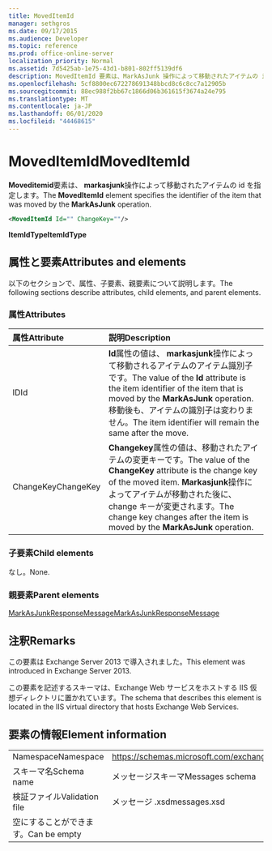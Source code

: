 ```yaml
---
title: MovedItemId
manager: sethgros
ms.date: 09/17/2015
ms.audience: Developer
ms.topic: reference
ms.prod: office-online-server
localization_priority: Normal
ms.assetid: 7d5425ab-1e75-43d1-b801-802ff5139df6
description: MovedItemId 要素は、MarkAsJunk 操作によって移動されたアイテムの id を指定します。
ms.openlocfilehash: 5cf8800ec672278691348bbcd8c6c8cc7a12905b
ms.sourcegitcommit: 88ec988f2bb67c1866d06b361615f3674a24e795
ms.translationtype: MT
ms.contentlocale: ja-JP
ms.lasthandoff: 06/01/2020
ms.locfileid: "44468615"
---
```

# <a name="moveditemid"></a><span data-ttu-id="20c45-103">MovedItemId</span><span class="sxs-lookup"><span data-stu-id="20c45-103">MovedItemId</span></span>

<span data-ttu-id="20c45-104">**Moveditemid**要素は、 **markasjunk**操作によって移動されたアイテムの id を指定します。</span><span class="sxs-lookup"><span data-stu-id="20c45-104">The **MovedItemId** element specifies the identifier of the item that was moved by the **MarkAsJunk** operation.</span></span> 
  
```XML
<MovedItemId Id="" ChangeKey=""/>
```

 <span data-ttu-id="20c45-105">**ItemIdType**</span><span class="sxs-lookup"><span data-stu-id="20c45-105">**ItemIdType**</span></span>
## <a name="attributes-and-elements"></a><span data-ttu-id="20c45-106">属性と要素</span><span class="sxs-lookup"><span data-stu-id="20c45-106">Attributes and elements</span></span>

<span data-ttu-id="20c45-107">以下のセクションで、属性、子要素、親要素について説明します。</span><span class="sxs-lookup"><span data-stu-id="20c45-107">The following sections describe attributes, child elements, and parent elements.</span></span>
  
### <a name="attributes"></a><span data-ttu-id="20c45-108">属性</span><span class="sxs-lookup"><span data-stu-id="20c45-108">Attributes</span></span>

|<span data-ttu-id="20c45-109">**属性**</span><span class="sxs-lookup"><span data-stu-id="20c45-109">**Attribute**</span></span>|<span data-ttu-id="20c45-110">**説明**</span><span class="sxs-lookup"><span data-stu-id="20c45-110">**Description**</span></span>|
|:-----|:-----|
|<span data-ttu-id="20c45-111">ID</span><span class="sxs-lookup"><span data-stu-id="20c45-111">Id</span></span>  <br/> |<span data-ttu-id="20c45-112">**Id**属性の値は、 **markasjunk**操作によって移動されるアイテムのアイテム識別子です。</span><span class="sxs-lookup"><span data-stu-id="20c45-112">The value of the **Id** attribute is the item identifier of the item that is moved by the **MarkAsJunk** operation.</span></span> <span data-ttu-id="20c45-113">移動後も、アイテムの識別子は変わりません。</span><span class="sxs-lookup"><span data-stu-id="20c45-113">The item identifier will remain the same after the move.</span></span>  <br/> |
|<span data-ttu-id="20c45-114">ChangeKey</span><span class="sxs-lookup"><span data-stu-id="20c45-114">ChangeKey</span></span>  <br/> |<span data-ttu-id="20c45-115">**Changekey**属性の値は、移動されたアイテムの変更キーです。</span><span class="sxs-lookup"><span data-stu-id="20c45-115">The value of the **ChangeKey** attribute is the change key of the moved item.</span></span> <span data-ttu-id="20c45-116">**Markasjunk**操作によってアイテムが移動された後に、change キーが変更されます。</span><span class="sxs-lookup"><span data-stu-id="20c45-116">The change key changes after the item is moved by the **MarkAsJunk** operation.</span></span>  <br/> |
   
### <a name="child-elements"></a><span data-ttu-id="20c45-117">子要素</span><span class="sxs-lookup"><span data-stu-id="20c45-117">Child elements</span></span>

<span data-ttu-id="20c45-118">なし。</span><span class="sxs-lookup"><span data-stu-id="20c45-118">None.</span></span>
  
### <a name="parent-elements"></a><span data-ttu-id="20c45-119">親要素</span><span class="sxs-lookup"><span data-stu-id="20c45-119">Parent elements</span></span>

[<span data-ttu-id="20c45-120">MarkAsJunkResponseMessage</span><span class="sxs-lookup"><span data-stu-id="20c45-120">MarkAsJunkResponseMessage</span></span>](markasjunkresponsemessage.md)
  
## <a name="remarks"></a><span data-ttu-id="20c45-121">注釈</span><span class="sxs-lookup"><span data-stu-id="20c45-121">Remarks</span></span>

<span data-ttu-id="20c45-122">この要素は Exchange Server 2013 で導入されました。</span><span class="sxs-lookup"><span data-stu-id="20c45-122">This element was introduced in Exchange Server 2013.</span></span>
  
<span data-ttu-id="20c45-123">この要素を記述するスキーマは、Exchange Web サービスをホストする IIS 仮想ディレクトリに置かれています。</span><span class="sxs-lookup"><span data-stu-id="20c45-123">The schema that describes this element is located in the IIS virtual directory that hosts Exchange Web Services.</span></span>
  
## <a name="element-information"></a><span data-ttu-id="20c45-124">要素の情報</span><span class="sxs-lookup"><span data-stu-id="20c45-124">Element information</span></span>

|||
|:-----|:-----|
|<span data-ttu-id="20c45-125">Namespace</span><span class="sxs-lookup"><span data-stu-id="20c45-125">Namespace</span></span>  <br/> |https://schemas.microsoft.com/exchange/services/2006/messages  <br/> |
|<span data-ttu-id="20c45-126">スキーマ名</span><span class="sxs-lookup"><span data-stu-id="20c45-126">Schema name</span></span>  <br/> |<span data-ttu-id="20c45-127">メッセージスキーマ</span><span class="sxs-lookup"><span data-stu-id="20c45-127">Messages schema</span></span>  <br/> |
|<span data-ttu-id="20c45-128">検証ファイル</span><span class="sxs-lookup"><span data-stu-id="20c45-128">Validation file</span></span>  <br/> |<span data-ttu-id="20c45-129">メッセージ .xsd</span><span class="sxs-lookup"><span data-stu-id="20c45-129">messages.xsd</span></span>  <br/> |
|<span data-ttu-id="20c45-130">空にすることができます。</span><span class="sxs-lookup"><span data-stu-id="20c45-130">Can be empty</span></span>  <br/> ||
   

